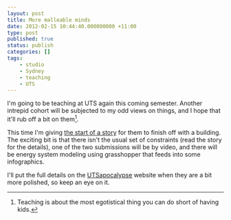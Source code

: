 ```yaml
---
layout: post
title: More malleable minds
date: 2012-02-15 10:44:40.000000000 +11:00
type: post
published: true
status: publish
categories: []
tags:
    - studio
    - Sydney
    - teaching
    - UTS
---
```


I'm going to be teaching at UTS again this coming semester. Another intrepid cohort will be subjected to my odd views on things, and I hope that it'll rub off a bit on them[^1].

This time I'm giving <a href="http://utsapocalypse.net/blog/2012/02/15/the-start-of-the-story/">the start of a story</a> for them to finish off with a building. The exciting bit is that there isn't the usual set of constraints (read the story for the details), one of the two submissions will be by video, and there will be energy system modeling using grasshopper that feeds into some infographics.

I'll put the full details on the <a href="http://utsapocalypse.com">UTSapocalypse</a> website when they are a bit more polished, so keep an eye on it.

[^1]: Teaching is about the most egotistical thing you can do short of having kids.
